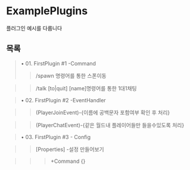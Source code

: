# ExamplePlugins
플러그인 예시를 다룹니다
## 목록
> • 01. FirstPlugin #1 -Command 
>> /spawn 명령어를 통한 스폰이동

>> /talk [to|quit] [name]명령어를 통한 1대1채팅

> • 02. FirstPlugin #2 -EventHandler  

>> (PlayerJoinEvent)-{이름에 공백문자 포함여부 확인 후 처리}

>> (PlayerChatEvent)-{같은 월드내 플레이어들만 들을수있도록 처리}

> • 03. FirstPlugin #3 - Config 

>> [Properties] -설정 만들어보기 

>>> +Command {}
